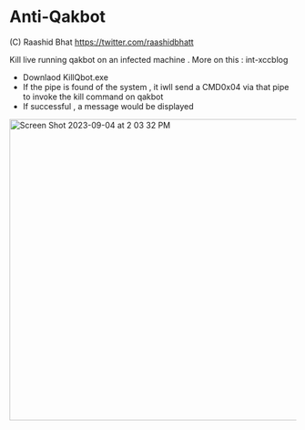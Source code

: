 # Anti-Qakbot

(C) Raashid Bhat
https://twitter.com/raashidbhatt

Kill live running qakbot on an infected machine . 
More on this  : int-xccblog

- Downlaod KillQbot.exe
- If the pipe is found of the system , it iwll send a CMD0x04 via that pipe to invoke the kill command on qakbot
- If successful , a message would be displayed 
<img width="529" alt="Screen Shot 2023-09-04 at 2 03 32 PM" src="https://github.com/raashidbhatt/Anti-Qakbot/assets/36519216/39b1e217-1560-4010-92a4-2cee2e5d19f2">
